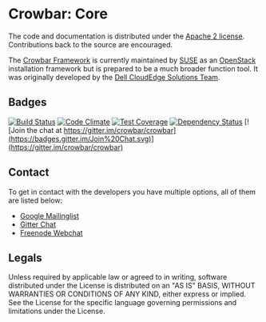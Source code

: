 # Crowbar: Core

The code and documentation is distributed under the [Apache 2 license](http://www.apache.org/licenses/LICENSE-2.0.html).
Contributions back to the source are encouraged.

The [Crowbar Framework](https://github.com/crowbar/crowbar) is currently maintained by [SUSE](https://www.suse.com/) as
an [OpenStack](https://www.openstack.org) installation framework but is prepared to be a much broader function tool. It was
originally developed by the [Dell CloudEdge Solutions Team](http://dell.com/openstack).

## Badges

[![Build Status](https://travis-ci.org/crowbar/crowbar-core.svg?branch=master)](https://travis-ci.org/crowbar/crowbar-core)
[![Code Climate](https://codeclimate.com/github/crowbar/crowbar-core/badges/gpa.svg)](https://codeclimate.com/github/crowbar/crowbar-core)
[![Test Coverage](https://codeclimate.com/github/crowbar/crowbar-core/badges/coverage.svg)](https://codeclimate.com/github/crowbar/crowbar-core)
[![Dependency Status](https://gemnasium.com/crowbar/crowbar-core.svg)](https://gemnasium.com/crowbar/crowbar-core)
[![Join the chat at https://gitter.im/crowbar/crowbar](https://badges.gitter.im/Join%20Chat.svg)](https://gitter.im/crowbar/crowbar)

## Contact

To get in contact with the developers you have multiple options, all of them are listed below:

* [Google Mailinglist](https://groups.google.com/forum/#!forum/crowbar)
* [Gitter Chat](https://gitter.im/crowbar/crowbar)
* [Freenode Webchat](https://webchat.freenode.net/?channels=%23crowbar)

## Legals

Unless required by applicable law or agreed to in writing, software distributed under the License is distributed on
an "AS IS" BASIS, WITHOUT WARRANTIES OR CONDITIONS OF ANY KIND, either express or implied. See the License for the
specific language governing permissions and limitations under the License.
